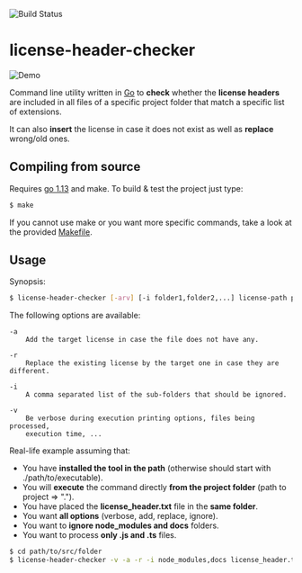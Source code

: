 ![Build Status](https://github.com/lsm-dev/license-header-checker/workflows/Go/badge.svg)

# license-header-checker

![Demo](demo/demo.gif)

Command line utility written in [Go](https://golang.org) to **check** whether the **license headers** are included in all files of a specific project folder that match a specific list of extensions.

It can also **insert** the license in case it does not exist as well as **replace** wrong/old ones.

## Compiling from source

Requires [go 1.13](https://golang.org/doc/devel/release.html#go1.13) and make. To build & test the project just type:

```bash
$ make
```
If you cannot use make or you want more specific commands, take a look at the provided [Makefile](https://github.com/lsm-dev/license-header-checker/blob/master/Makefile).

## Usage

Synopsis:

```bash
$ license-header-checker [-arv] [-i folder1,folder2,...] license-path project-path extensions...
```

The following options are available:

```
-a
	Add the target license in case the file does not have any.

-r
	Replace the existing license by the target one in case they are different.

-i
	A comma separated list of the sub-folders that should be ignored.

-v	
	Be verbose during execution printing options, files being processed, 
	execution time, ...
````

Real-life example assuming that:
* You have **installed the tool in the path** (otherwise should start with ./path/to/executable).
* You will **execute** the command directly **from the project folder** (path to project => ".").
* You have placed the **license_header.txt** file in the **same folder**.
* You want **all options** (verbose, add, replace, ignore).
* You want to **ignore node_modules and docs** folders.
* You want to process **only .js and .ts** files.


```bash
$ cd path/to/src/folder
$ license-header-checker -v -a -r -i node_modules,docs license_header.txt . js ts
```
